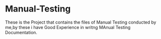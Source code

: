 # Manual-Testing
These is the Project that contains the files of Manual Testing conducted by me,by these i have Good Experience in writng MAnual Testing Documentation. 
